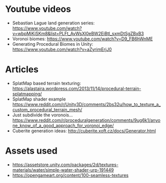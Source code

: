# Youtube videos
- Sebastian Lague land generation series: https://www.youtube.com/watch?v=wbpMiKiSKm8&list=PLFt_AvWsXl0eBW2EiBtl_sxmDtSgZBxB3
- Voronoi biomes: https://www.youtube.com/watch?v=D9_FB6hWnME
- Generating Procedural Biomes in Unity: https://www.youtube.com/watch?v=aZyrimErjJ0


# Articles
- SplatMap based terrain texturing: https://alastaira.wordpress.com/2013/11/14/procedural-terrain-splatmapping/
- SplatMap shader example https://www.reddit.com/r/Unity3D/comments/2bs32u/how_to_texture_a_custom_procedural_terrain_mesh/
- Just subdivide the voronois...  [https://www.reddit.com/r/proceduralgeneration/comments/9ug6k1/anyone_know_of_a_good_approach_for_voronoi_edge/
](https://www.reddit.com/r/proceduralgeneration/comments/9ug6k1/comment/e941yon/?utm_source=share&utm_medium=web3x&utm_name=web3xcss&utm_term=1&utm_content=share_button)
- Cuberite generation ideas: http://cuberite.xoft.cz/docs/Generator.html



# Assets used
- https://assetstore.unity.com/packages/2d/textures-materials/water/simple-water-shader-urp-191449
- https://opengameart.org/content/100-seamless-textures
